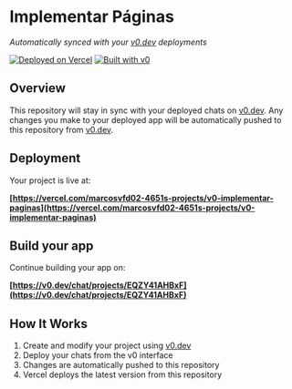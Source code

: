 # Implementar Páginas

*Automatically synced with your [v0.dev](https://v0.dev) deployments*

[![Deployed on Vercel](https://img.shields.io/badge/Deployed%20on-Vercel-black?style=for-the-badge&logo=vercel)](https://vercel.com/marcosvfd02-4651s-projects/v0-implementar-paginas)
[![Built with v0](https://img.shields.io/badge/Built%20with-v0.dev-black?style=for-the-badge)](https://v0.dev/chat/projects/EQZY41AHBxF)

## Overview

This repository will stay in sync with your deployed chats on [v0.dev](https://v0.dev).
Any changes you make to your deployed app will be automatically pushed to this repository from [v0.dev](https://v0.dev).

## Deployment

Your project is live at:

**[https://vercel.com/marcosvfd02-4651s-projects/v0-implementar-paginas](https://vercel.com/marcosvfd02-4651s-projects/v0-implementar-paginas)**

## Build your app

Continue building your app on:

**[https://v0.dev/chat/projects/EQZY41AHBxF](https://v0.dev/chat/projects/EQZY41AHBxF)**

## How It Works

1. Create and modify your project using [v0.dev](https://v0.dev)
2. Deploy your chats from the v0 interface
3. Changes are automatically pushed to this repository
4. Vercel deploys the latest version from this repository